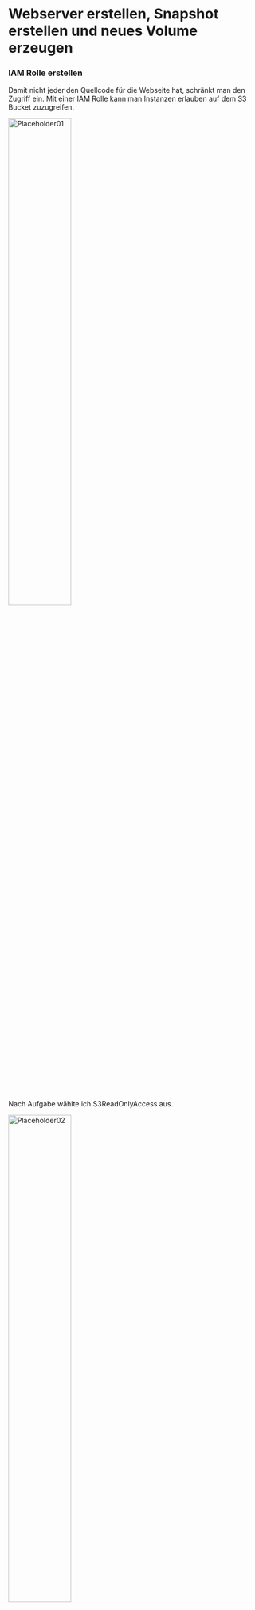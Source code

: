 # Webserver erstellen, Snapshot erstellen und neues Volume erzeugen

### IAM Rolle erstellen
Damit nicht jeder den Quellcode für die Webseite hat, schränkt man den Zugriff ein. Mit einer IAM Rolle kann man Instanzen erlauben auf dem S3 Bucket zuzugreifen. 

<img width=50% height=50% alt="Placeholder01" src="https://github.com/user-attachments/assets/d69d354c-9d1e-4db5-af05-3930bfb9ea84">

Nach Aufgabe wählte ich S3ReadOnlyAccess aus.


<img width=50% height=50% alt="Placeholder02" src="https://github.com/user-attachments/assets/76b41d61-1b2e-4814-9d7c-1570c4d0c56d">

Beim Erstellen der Rolle bekam ich **einen Fehler**. Anscheinend habe ich **nicht die Berechtigung, eine Rolle zu erstellen**. Das heisst ich schalte den Bucket auf **öffentlich**, was zwar unsicher ist aber damit ich den Auftrag abschliessen kann. 

<img width=50% height=50% alt="Placeholder03" src="https://github.com/user-attachments/assets/1ab63e24-2030-4d93-983f-0e6a74c3e8f6">

### S3 Bucket erstellen
Ich erstellte den S3 Bucket und setzte die Berechtigung für jeden frei. 

<img width=50% height=50% alt="Placeholder04" src="https://github.com/user-attachments/assets/97c4d299-3295-49cb-b05b-28944c0f3470">

Danach lade ich die Text Datei hoch und setze die Policy für jeden frei.

<img width=50% height=50% alt="Placeholder05" src="https://github.com/user-attachments/assets/f375a533-e80d-48ed-b839-f4452a980c35">

### EC2 Webserver erstellen
Als nächstes ist der Webserver dran. Ich passte die User data ein wenig an. Mit `wget` wird die Datei vom Bucket heruntergeladen und die Ausgabe von `cat` wird in die index.html Datei geschrieben. 

<img width=50% height=50% alt="Placeholder06" src="https://github.com/user-attachments/assets/9779ebd2-9b99-42d2-b398-129ecb515344">

Auf diesem Bild sieht man den Webserver mit der IP 54.159.39.74. 

<img width=50% height=50% alt="Placeholder07" src="https://github.com/user-attachments/assets/d9043907-dff5-4e52-a49c-be432a15cb0c">

### Snapshot erstellen
Um den Snapshot zu erstellen muss die Webserver Instanz ausgewählt werden. 

<img width=50% height=50% alt="Placeholder08" src="https://github.com/user-attachments/assets/fea9a120-7dd0-414c-9f34-2823275c5c68">

### Image von Snapshot erstellen und Instanz deployen
Als letztes muss von diesem Snapshot ein Image erstellt werden, von dem dann die Instanz deployed wird. 

<img width=50% height=50% alt="Placeholder09" src="https://github.com/user-attachments/assets/dc53ea3e-fa4a-4541-ba99-4e6d973123c2">

Hier sieht man das erstellte Webserverimage von vorhin. 

<img width=50% height=50% alt="Placeholder10" src="https://github.com/user-attachments/assets/ed07ca90-35fc-4d5d-9597-0a020f20a6c6">

Nachdem die Instanz gestartet hat sieht man, dass die Seite geladen hat. 

<img width=50% height=50% alt="Placeholder11" src="https://github.com/user-attachments/assets/0c667978-af19-4bd5-8d80-3d42344094a5">

### Fazit
Die Nutzung von Snapshots ist sehr effizient. Man kann sie für Backups oder auch Images brauchen. 

